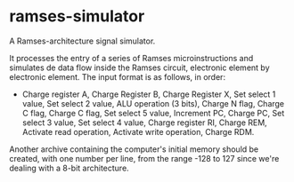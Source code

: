 # ramses-simulator
A Ramses-architecture signal simulator.


It processes the entry of a series of Ramses microinstructions and simulates de data flow inside the Ramses circuit, electronic element by electronic element.
The input format is as follows, in order:

- Charge register A, Charge Register B, Charge Register X, Set select 1 value, Set select 2 value, ALU operation (3 bits), Charge N flag, Charge C flag, Charge C flag,  Set select 5 value, Increment PC, Charge PC, Set select 3 value, Set select 4 value, Charge register RI, Charge REM, Activate read operation, Activate write operation, Charge RDM.


Another archive containing the computer's initial memory should be created, with one number per line, from the range -128 to 127 since we're dealing with a 8-bit architecture.



